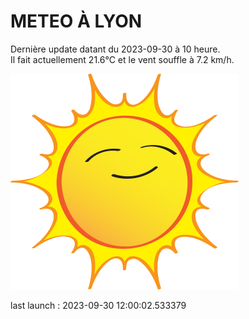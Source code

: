 # METEO À LYON

Dernière update datant du 2023-09-30 à 10 heure.  
Il fait actuellement 21.6°C et le vent souffle à 7.2 km/h.      

![](./.github/sun.png)

last launch : 2023-09-30 12:00:02.533379
